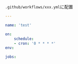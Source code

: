 `.github/workflows/xxx.yml`に配置

```yaml
---

name: 'test'

on:
	schedule:
	- cron: '0 * * * *'
env:

jobs:


```

